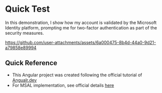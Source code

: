 # Quick Test
In this demonstration, I show how my account is validated by the Microsoft Identity platform, prompting me for two-factor authentication as part of the security measures. 

https://github.com/user-attachments/assets/6a000475-8b4d-44a0-9d21-a79858e89994

## Quick Reference
- This Angular project was created following the official tutorial of [Angualr.dev](https://angular.dev/tutorials "Angualr.dev") 
- For MSAL implementation, see official details [here](https://angular.dev/tutorials "https://github.com/AzureAD/microsoft-authentication-library-for-js/blob/dev/lib/msal-angular/README.md") 

